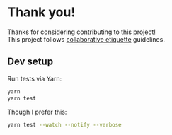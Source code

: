 # Thank you!

Thanks for considering contributing to this project!<br>
This project follows [collaborative etiquette](http://git.io/col) guidelines.

## Dev setup

Run tests via Yarn:

``` bash
yarn
yarn test
```

Though I prefer this:

``` bash
yarn test --watch --notify --verbose
```
